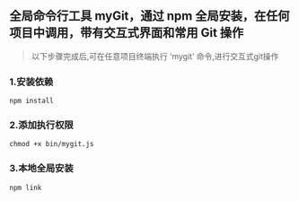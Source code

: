 ## 全局命令行工具 myGit，通过 npm 全局安装，在任何项目中调用，带有交互式界面和常用 Git 操作
> 以下步骤完成后,可在任意项目终端执行 ‘mygit’ 命令,进行交互式git操作

### 1.安装依赖
```
npm install
```

### 2.添加执行权限
```
chmod +x bin/mygit.js
```

### 3.本地全局安装
```
npm link
```